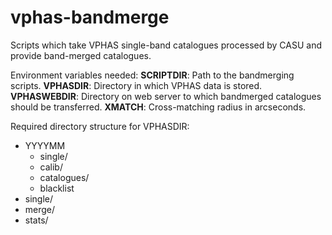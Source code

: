 # vphas-bandmerge

Scripts which take VPHAS single-band catalogues processed by CASU and provide band-merged catalogues.

Environment variables needed:
**SCRIPTDIR**: Path to the bandmerging scripts.
**VPHASDIR**: Directory in which VPHAS data is stored.
**VPHASWEBDIR**: Directory on web server to which bandmerged catalogues should be transferred.
**XMATCH**: Cross-matching radius in arcseconds.

Required directory structure for VPHASDIR:
* YYYYMM
  * single/
  * calib/
  * catalogues/
  * blacklist
* single/
* merge/
* stats/



